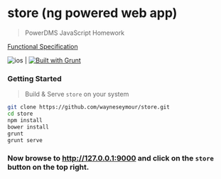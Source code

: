 # store (ng powered web app)
> PowerDMS JavaScript Homework  

[Functional Specification](http://homework.powerdms.com/)  

![ios](https://cocoapod-badges.herokuapp.com/v/store/0.0.0/badge.png) |
[![Built with Grunt](https://cdn.gruntjs.com/builtwith.png)](http://gruntjs.com/)   

### Getting Started  
> Build & Serve `store` on your system  

```sh
git clone https://github.com/wayneseymour/store.git
cd store
npm install
bower install
grunt
grunt serve
``` 

### Now browse to http://127.0.0.1:9000 and click on the `store` button on the top right.